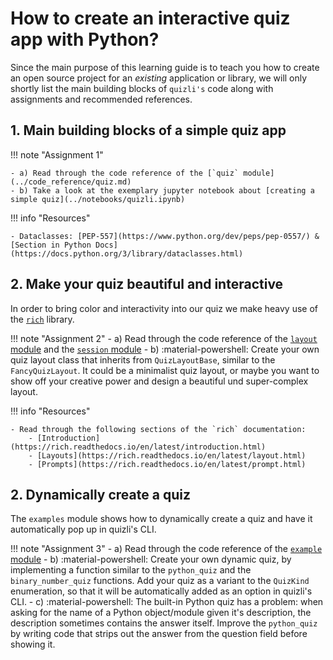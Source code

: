 # How to create an interactive quiz app with Python?


Since the main purpose of this learning guide is to teach you how to create an open source project for an _existing_ application or library,
we will only shortly list the main building blocks of `quizli's` code along with assignments and recommended references.

## 1. Main building blocks of a simple quiz app
!!! note "Assignment 1" 

    - a) Read through the code reference of the [`quiz` module](../code_reference/quiz.md)
    - b) Take a look at the exemplary jupyter notebook about [creating a simple quiz](../notebooks/quizli.ipynb)

!!! info "Resources" 

    - Dataclasses: [PEP-557](https://www.python.org/dev/peps/pep-0557/) & [Section in Python Docs](https://docs.python.org/3/library/dataclasses.html)

## 2. Make your quiz beautiful and interactive

In order to bring color and interactivity into our quiz we make heavy use of the [`rich`](https://github.com/Textualize/rich) library.

!!! note "Assignment 2" 
    - a) Read through the code reference of the [`layout` module](../code_reference/layout.md) and the [`session` module](../code_reference/session.md)
    - b) :material-powershell: Create your own quiz layout class that inherits from `QuizLayoutBase`, similar to the `FancyQuizLayout`. It could be a minimalist quiz layout, or maybe you want to show off your creative power and design a beautiful und super-complex layout.
    
!!! info "Resources" 

    - Read through the following sections of the `rich` documentation: 
        - [Introduction](https://rich.readthedocs.io/en/latest/introduction.html)
        - [Layouts](https://rich.readthedocs.io/en/latest/layout.html)
        - [Prompts](https://rich.readthedocs.io/en/latest/prompt.html)
        
## 2. Dynamically create a quiz 

The `examples` module shows how to dynamically create a quiz and have it automatically pop up in quizli's CLI.

!!! note "Assignment 3" 
    - a) Read through the code reference of the [`example` module](../code_reference/examples.md)
    - b) :material-powershell: Create your own dynamic quiz, by implementing a function similar to the `python_quiz` and the `binary_number_quiz` functions. Add your quiz as a variant to the `QuizKind` enumeration, so that it will be automatically added as an option in quizli's CLI.
    - c) :material-powershell: The built-in Python quiz has a problem: when asking for the name of a Python object/module given it's description, the description sometimes contains the answer itself. Improve the `python_quiz` by writing code that strips out the answer from the question field before showing it.
